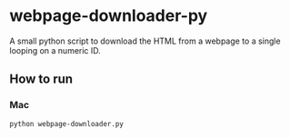 # webpage-downloader-py
A small python script to download the HTML from a webpage to a single looping on a numeric ID.

## How to run
### Mac
`python webpage-downloader.py`
